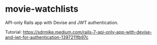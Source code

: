 # movie-watchlists

API-only Rails app with Devise and JWT authentication.

Tutorial: https://sdrmike.medium.com/rails-7-api-only-app-with-devise-and-jwt-for-authentication-1397211fb97c
